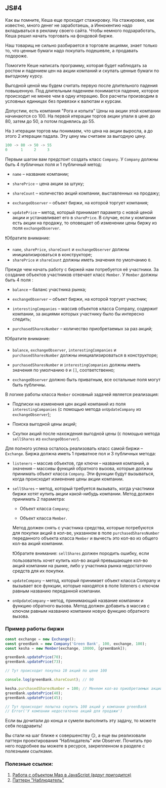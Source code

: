 ## JS#4
Как вы помните, Кеша еще проходит стажировку. На стажировке, как известно, много денег не заработаешь, а Иннокентию надо вкладываться в рекламу своего сайта. Чтобы немного подзаработать, Кеша решил начать торговать на фондовой бирже.

Наш товарищ не сильно разбирается в торговле акциями, знает только то, что ценные бумаги надо покупать подешевле, а продавать подороже.

Помогите Кеше написать программу, которая будет наблюдать за ростом и падением цен на акции компаний и скупать ценные бумаги по выгодному курсу.

Выгодной ценой мы будем считать первую после длительного падения повышенную. Под длительным падением понимается падение, которое происходит не менее чем в одну итерацию. Все расчеты производим в условных единицах без привязки к валютам и курсам.

Допустим, есть компания "Рога и копыта" Цены на акции этой компании начинаются со 100. На первой итерации торгов акции упали в цене до 80, затем до 50, а потом поднялись до 55.

На ``3`` итерации торгов мы понимаем, что цена на акции выросла, а до этого 2 итерации падала. Эту цену мы считаем за выгодную цену.
  
```js
100 -> 80 -> 50 -> 55
0      1     2     3
```

Первым шагом вам предстоит создать класс ``Company``. У ``Company`` должны быть 4 публичных поля и 1 публичный метод:

-   ``name`` – название компании;
    
-   ``sharePrice`` – цена акции за штуку;
    
-   ``shareCount`` – количество акций компании, выставленных на продажу;
    
-   ``exchangeObserver`` – объект биржи, на которой торгует компания;
    
-   ``updatePrice`` – метод, который принимает параметр с новой ценой акции и устанавливает его в ``sharePrice``. В случае, если у компании есть акции на продажу, то оповещает об изменении цены биржу из поля ``exchangeObserver``.
    
❗Обратите внимание:
-   ``name``, ``sharePrice``, ``shareCount`` и ``exchangeObserver`` должны инициализироваться в конструкторе;
-   ``sharePrice`` и ``shareCount`` должны иметь значения по умолчанию ``0``.
    

  

Прежде чем начать работу с биржей нам потребуется её участники. За создание объектов участников отвечает класс ``Member``. У ``Member`` должны быть 4 поля :

-   ``balance`` – баланс участника рынка;
    
-   ``exchangeObserver`` – объект биржи, на которой торгует участник;
    
-   ``interestingCompanies`` – массив объектов класса Company, содержит компании, за акциями которых участнику было бы интересно следить;
    
-   ``purchasedSharesNumber`` – количество приобретаемых за раз акций;

❗Обратите внимание:

-   ``balance``, ``exchangeObserver``, ``interestingCompanies`` и ``purchasedSharesNumber`` должны инициализироваться в конструкторе;
    
-   ``purchasedSharesNumber`` и ``interestingCompanies`` должны иметь значения по умолчанию ``0`` и ``[]``, соответственно;
    
-   ``exchangeObserver`` должно быть приватным, все остальные поля могут быть публичны.
    
В логике работы класса ``Member`` основный задачей является реализация:

-   Подписки на изменения цен акций компаний из поля ``interestingCompanies`` (с помощью метода ``onUpdateCompany`` из ``exchangeObserver``);
    
-   Поиска выгодной цены акций;
    
-   Скупки акций после нахождения выгодной цены (с помощью метода ``sellShares`` из ``exchangeObserver``).
    
Для полного успеха осталось реализовать класс самой биржи – ``Exchange``. Биржа должна иметь 1 приватное пол и 3 публичных метода:

-   ``listeners`` – массив объектов, где ключи – названия компаний, а значения – массивы функций обратного вызова, которые должны принимать объект класса ``Company``. Эти функции будут вызываться, когда происходит изменение цены акции компании.
    
-   ``sellShares`` – метод, который требуется вызывать, когда участники биржи хотят купить акции какой-нибудь компании. Метод должен принимать 2 параметра:
    
	-   Объект класса ``Company``;
    
	-   Объект класса ``Member``.
    
	Метод должен снять с участника средства, которые потребуются для покупки акций в кол-ве, указанном в поле ``purchasedSharesNumber`` переданного объекта класса ``Member`` и вычесть это кол-во из общего кол-ва акций компании.

	❗Обратите внимание: ``sellShares`` должен породить ошибку, если пользователь хочет купить кол-во акций превышающее кол-во акций компании на рынке, либо у участника рынка недостаточно средств для их покупки.

-   ``updateCompany`` – метод, который принимает объект класса Company и вызывает все функции, которые находятся в поле listeners с ключом равным названию переданной компании.
    
-   ``onUpdateCompany`` – метод, принимающий название компании и функцию обратного вызова. Метод должен добавить в массив с ключом равным названию компании новую функцию обратного вызова.
    
### Пример работы биржи
```js
const exchange = new Exchange();
const greenBank = new Company('Green Bank', 100, exchange, 100);
const kesha = new Member(exchange, 10000, [greenBank]);

greenBank.updatePrice(70);
greenBank.updatePrice(73);

// Тут происходит покупка 10 акций по цене 100

console.log(greenBank.shareCount); // 90

kesha.purchasedSharesNumber = 100; // Меняем кол-во приобретаемых акций с 10 до 100
greenBank.updatePrice(40);
greenBank.updatePrice(45);

// Тут происходит попытка скупить 100 акций у компании greenBank
// Error('У компании недостаточно акций для продажи')
```


Если вы дочитали до конца и сумели выполнить эту задачу, то можете себя поздравить!

Вы стали на шаг ближе к совершенству 😏, а еще вы реализовали паттерн проектирования “Наблюдатель” или Observer. Почитать про него подробнее вы можете в ресурсе, закрепленном в разделе с полезными ссылками.

### Полезные ссылки:

 1. [Работа с объектом Map в JavaScript (вдруг пригодится)](https://developer.mozilla.org/en-US/docs/Web/JavaScript/Reference/Global_Objects/Map)
 2. [Паттерн "Наблюдатель"](https://refactoring.guru/ru/design-patterns/observer)
